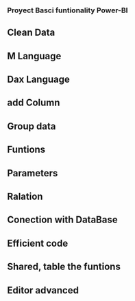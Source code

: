 ### Proyect Basci funtionality Power-BI

## Clean Data
## M Language
## Dax Language 
## add Column 
## Group data
## Funtions 
## Parameters
## Ralation 
## Conection with DataBase
## Efficient code
## Shared, table the funtions
## Editor advanced
